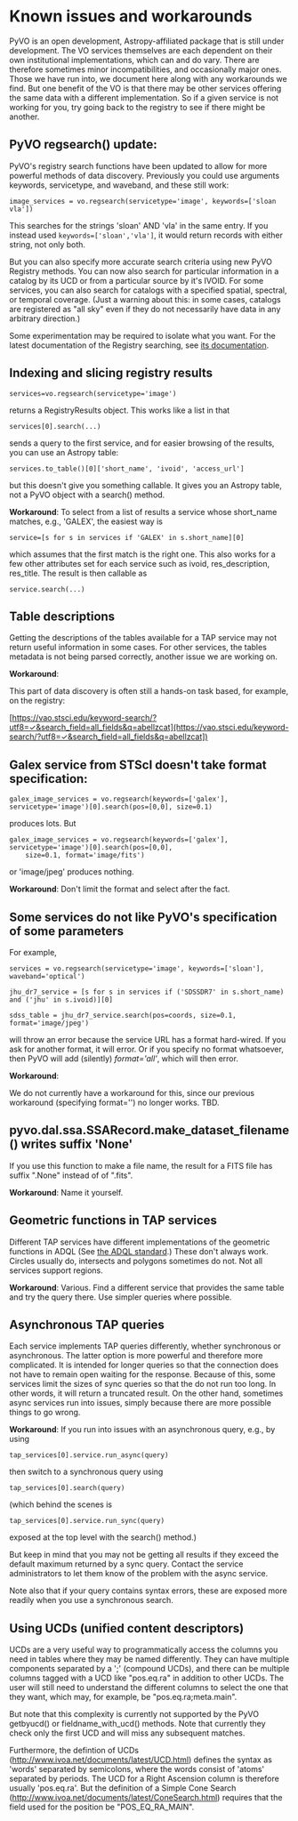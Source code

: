 #  Known issues and workarounds

PyVO is an open development, Astropy-affiliated package that is still under development.
The VO services themselves are each dependent on their own institutional
implementations, which can and do vary.  There are therefore sometimes minor incompatibilities,
and occasionally major ones.  Those we have run into, we document here along with any workarounds
we find.  But one benefit of the VO is that there may be other services offering the same data with
a different implementation.  So if a given service is not working for you, try going back to 
the registry to see if there might be another.



##  PyVO regsearch() update:  

PyVO's registry search functions have been updated to allow for more
powerful methods of data discovery.  Previously you could
use arguments keywords, servicetype, and waveband, and these still work:
```
image_services = vo.regsearch(servicetype='image', keywords=['sloan vla'])
```
This searches for the strings 'sloan' AND 'vla' in the same entry.  If you instead used ``keywords=['sloan','vla']``,
it would return records with either string, not only both.

But you
can also specify more accurate search criteria using new PyVO Registry
methods.  You can now also search for particular information in a
catalog by its UCD or from a particular source by it's IVOID.  For
some services, you can also search for catalogs with a specified 
spatial, spectral, or temporal coverage.  (Just a warning about this: in some cases,
catalogs are registered as "all sky"  even if they do not 
necessarily have data in any arbitrary direction.) 

Some experimentation may be required to isolate what you want.  For
the latest documentation of the Registry searching, see
[its documentation](https://pyvo.readthedocs.io/en/latest/registry/index.html).  


## Indexing and slicing registry results

```
services=vo.regsearch(servicetype='image')
```

returns a RegistryResults object.  This works like a list in that

```
services[0].search(...)
```
sends a query to the first service, and for easier browsing of the results, you can use an Astropy table:

```
services.to_table()[0]['short_name', 'ivoid', 'access_url']
```

but this doesn't give you something callable.  It gives you an Astropy table, not a PyVO object with a search() method.  

**Workaround**:  To select from a list of results a service whose short_name matches, e.g., 'GALEX', the easiest way is

```
service=[s for s in services if 'GALEX' in s.short_name][0]
```
which assumes that the first match is the right one.  This also works for a few other attributes set for each service such as ivoid, res_description, res_title.   The result is then callable as
```
service.search(...)
```


##  Table descriptions

Getting the descriptions of the tables available for a TAP service may not return useful information
in some cases. For other services, the tables metadata is not being parsed correctly,
another issue we are working on.  

**Workaround**:

This part of data discovery is often still a hands-on task based, for example, on the registry:

[https://vao.stsci.edu/keyword-search/?utf8=✓&search_field=all_fields&q=abellzcat](https://vao.stsci.edu/keyword-search/?utf8=✓&search_field=all_fields&q=abellzcat])


## Galex service from STScI doesn't take format specification:

```
galex_image_services = vo.regsearch(keywords=['galex'], servicetype='image')[0].search(pos=[0,0], size=0.1)
```

produces lots. But

```
galex_image_services = vo.regsearch(keywords=['galex'], servicetype='image')[0].search(pos=[0,0],
    size=0.1, format='image/fits')
```

or 'image/jpeg' produces nothing.

**Workaround**:  Don't limit the format and select after the fact.



##  Some services do not like PyVO's specification of some parameters

For example,

```
services = vo.regsearch(servicetype='image', keywords=['sloan'], waveband='optical')

jhu_dr7_service = [s for s in services if ('SDSSDR7' in s.short_name) and ('jhu' in s.ivoid)][0]

sdss_table = jhu_dr7_service.search(pos=coords, size=0.1, format='image/jpeg')
```

will throw an error because the service URL has a format hard-wired.  If you ask for another format, it will error.  Or if you specify no format whatsoever, then PyVO will add (silently) *format='all'*, which will then error.

**Workaround**:

We do not currently have a workaround for this, since our previous
workaround (specifying format='') no longer works.  TBD.  


## pyvo.dal.ssa.SSARecord.make_dataset_filename() writes suffix  'None'

If you use this function to make a file name, the result for a FITS file has suffix ".None" instead of of ".fits".

**Workaround**:  Name it yourself.  


## Geometric functions in TAP services

Different TAP services have different implementations of the geometric functions in ADQL (See [the ADQL standard](http://www.ivoa.net/documents/latest/ADQL.html).)  These don't always work.  Circles usually do, intersects and polygons sometimes do not.  Not all services support regions.  

**Workaround**:  Various.  Find a different service that provides the same table and try the query there.  Use simpler queries where possible. 



## Asynchronous TAP queries

Each service implements TAP queries differently, whether synchronous
or asynchronous.  The latter option is more powerful and therefore
more complicated.  It is intended for longer queries so that the
connection does not have to remain open waiting for the response.
Because of this, some services limit the sizes of sync queries so that
the do not run too long.  In other words, it will return a truncated
result.  On the other hand, sometimes async services run into issues,
simply because there are more possible things to go wrong.  

**Workaround**: If you run into issues with an asynchronous query, e.g., by using

```
tap_services[0].service.run_async(query)
```

then switch to a synchronous query using

```
tap_services[0].search(query)
```

(which behind the scenes is

```
tap_services[0].service.run_sync(query)
```

exposed at the top level with the search() method.)  

But keep in mind that you may not be getting all results if they
exceed the default maximum returned by a sync query.  Contact the
service administrators to let them know of the problem with the async service.

Note also that if your query contains syntax errors, these are exposed more readily when you use a synchronous search.


## Using UCDs (unified content descriptors)

UCDs are a very useful way to programmatically access the columns you need in tables where they may be named differently.  They can have multiple components separated by a ';' (compound UCDs), and there can be multiple columns tagged with a UCD like "pos.eq.ra" in addition to other UCDs.  The user will still need to understand the different columns to select the one that they want, which may, for example, be "pos.eq.ra;meta.main".  

But note that this complexity is currently not supported by the PyVO getbyucd() or fieldname_with_ucd() methods.  Note that currently they check only the first UCD and will miss any subsequent matches.  

Furthermore, the defintion of UCDs (http://www.ivoa.net/documents/latest/UCD.html) defines the syntax as 'words' separated by semicolons, where the words consist of 'atoms' separated by periods.  The UCD for a Right Ascension column is therefore usually 'pos.eq.ra'.  But the definition of a Simple Cone Search (http://www.ivoa.net/documents/latest/ConeSearch.html) requires that the field used for the position be "POS_EQ_RA_MAIN".
